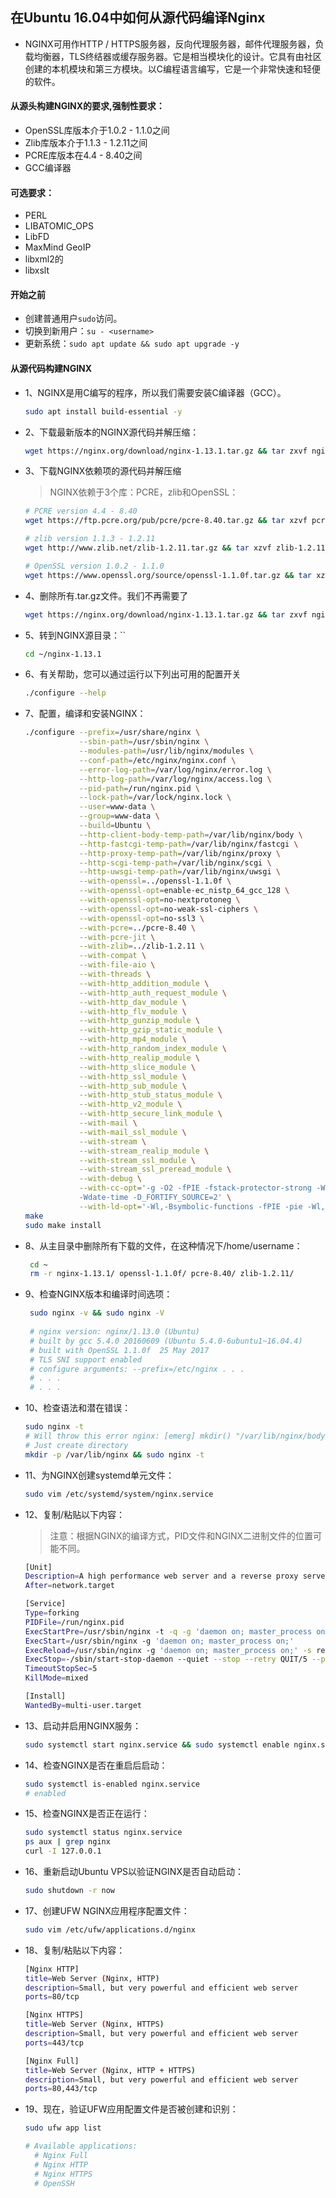 ##  在Ubuntu 16.04中如何从源代码编译Nginx
+   NGINX可用作HTTP / HTTPS服务器，反向代理服务器，邮件代理服务器，负载均衡器，TLS终结器或缓存服务器。它是相当模块化的设计。它具有由社区创建的本机模块和第三方模块。以C编程语言编写，它是一个非常快速和轻便的软件。
####    从源头构建NGINX的要求,强制性要求：
+   OpenSSL库版本介于1.0.2 - 1.1.0之间
+   Zlib库版本介于1.1.3 - 1.2.11之间
+   PCRE库版本在4.4 - 8.40之间
+   GCC编译器
####    可选要求：
+   PERL
+   LIBATOMIC_OPS
+   LibFD
+   MaxMind GeoIP
+   libxml2的
+   libxslt
####    开始之前
+   创建普通用户`sudo`访问。
+   切换到新用户：`su - <username>`
+   更新系统：`sudo apt update && sudo apt upgrade -y`
####    从源代码构建NGINX
+   1、NGINX是用C编写的程序，所以我们需要安装C编译器（GCC）。
    ```bash
    sudo apt install build-essential -y
    ```
+   2、下载最新版本的NGINX源代码并解压缩：
    ```bash
    wget https://nginx.org/download/nginx-1.13.1.tar.gz && tar zxvf nginx-1.13.1.tar.gz
    ```
+   3、下载NGINX依赖项的源代码并解压缩
    > NGINX依赖于3个库：PCRE，zlib和OpenSSL：
    ```bash
    # PCRE version 4.4 - 8.40
    wget https://ftp.pcre.org/pub/pcre/pcre-8.40.tar.gz && tar xzvf pcre-8.40.tar.gz
    
    # zlib version 1.1.3 - 1.2.11
    wget http://www.zlib.net/zlib-1.2.11.tar.gz && tar xzvf zlib-1.2.11.tar.gz
    
    # OpenSSL version 1.0.2 - 1.1.0
    wget https://www.openssl.org/source/openssl-1.1.0f.tar.gz && tar xzvf openssl-1.1.0f.tar.gz
    ```
+   4、删除所有.tar.gz文件。我们不再需要了
    ```bash
    wget https://nginx.org/download/nginx-1.13.1.tar.gz && tar zxvf nginx-1.13.1.tar.gz
    ```
+   5、转到NGINX源目录：``
    ```bash
    cd ~/nginx-1.13.1
    ```
+   6、有关帮助，您可以通过运行以下列出可用的配置开关
    ```bash
    ./configure --help
    ```
+   7、配置，编译和安装NGINX：
    ```bash
    ./configure --prefix=/usr/share/nginx \
                --sbin-path=/usr/sbin/nginx \
                --modules-path=/usr/lib/nginx/modules \
                --conf-path=/etc/nginx/nginx.conf \
                --error-log-path=/var/log/nginx/error.log \
                --http-log-path=/var/log/nginx/access.log \
                --pid-path=/run/nginx.pid \
                --lock-path=/var/lock/nginx.lock \
                --user=www-data \
                --group=www-data \
                --build=Ubuntu \
                --http-client-body-temp-path=/var/lib/nginx/body \
                --http-fastcgi-temp-path=/var/lib/nginx/fastcgi \
                --http-proxy-temp-path=/var/lib/nginx/proxy \
                --http-scgi-temp-path=/var/lib/nginx/scgi \
                --http-uwsgi-temp-path=/var/lib/nginx/uwsgi \
                --with-openssl=../openssl-1.1.0f \
                --with-openssl-opt=enable-ec_nistp_64_gcc_128 \
                --with-openssl-opt=no-nextprotoneg \
                --with-openssl-opt=no-weak-ssl-ciphers \
                --with-openssl-opt=no-ssl3 \
                --with-pcre=../pcre-8.40 \
                --with-pcre-jit \
                --with-zlib=../zlib-1.2.11 \
                --with-compat \
                --with-file-aio \
                --with-threads \
                --with-http_addition_module \
                --with-http_auth_request_module \
                --with-http_dav_module \
                --with-http_flv_module \
                --with-http_gunzip_module \
                --with-http_gzip_static_module \
                --with-http_mp4_module \
                --with-http_random_index_module \
                --with-http_realip_module \
                --with-http_slice_module \
                --with-http_ssl_module \
                --with-http_sub_module \
                --with-http_stub_status_module \
                --with-http_v2_module \
                --with-http_secure_link_module \
                --with-mail \
                --with-mail_ssl_module \
                --with-stream \
                --with-stream_realip_module \
                --with-stream_ssl_module \
                --with-stream_ssl_preread_module \
                --with-debug \
                --with-cc-opt='-g -O2 -fPIE -fstack-protector-strong -Wformat -Werror=format-security 
                -Wdate-time -D_FORTIFY_SOURCE=2' \
                --with-ld-opt='-Wl,-Bsymbolic-functions -fPIE -pie -Wl,-z,relro -Wl,-z,now'
    make 
    sudo make install
    ```
+   8、从主目录中删除所有下载的文件，在这种情况下/home/username：
    ```bash
     cd ~
     rm -r nginx-1.13.1/ openssl-1.1.0f/ pcre-8.40/ zlib-1.2.11/
    ```
+   9、检查NGINX版本和编译时间选项：
    ```bash
     sudo nginx -v && sudo nginx -V
     
     # nginx version: nginx/1.13.0 (Ubuntu)
     # built by gcc 5.4.0 20160609 (Ubuntu 5.4.0-6ubuntu1~16.04.4)
     # built with OpenSSL 1.1.0f  25 May 2017
     # TLS SNI support enabled
     # configure arguments: --prefix=/etc/nginx . . .
     # . . .
     # . . .  
    ``` 
+   10、检查语法和潜在错误：
    ```bash
    sudo nginx -t
    # Will throw this error nginx: [emerg] mkdir() "/var/lib/nginx/body" failed (2: No such file or directory)
    # Just create directory
    mkdir -p /var/lib/nginx && sudo nginx -t
    ```
+   11、为NGINX创建systemd单元文件：
    ```bash
    sudo vim /etc/systemd/system/nginx.service
    ```
+   12、复制/粘贴以下内容：
    > 注意：根据NGINX的编译方式，PID文件和NGINX二进制文件的位置可能不同。
    ```bash
    [Unit]
    Description=A high performance web server and a reverse proxy server
    After=network.target
    
    [Service]
    Type=forking
    PIDFile=/run/nginx.pid
    ExecStartPre=/usr/sbin/nginx -t -q -g 'daemon on; master_process on;'
    ExecStart=/usr/sbin/nginx -g 'daemon on; master_process on;'
    ExecReload=/usr/sbin/nginx -g 'daemon on; master_process on;' -s reload
    ExecStop=-/sbin/start-stop-daemon --quiet --stop --retry QUIT/5 --pidfile /run/nginx.pid
    TimeoutStopSec=5
    KillMode=mixed
    
    [Install]
    WantedBy=multi-user.target
    ```
+   13、启动并启用NGINX服务：
    ```bash
    sudo systemctl start nginx.service && sudo systemctl enable nginx.service
    ```
+   14、检查NGINX是否在重启后启动：
    ```bash
    sudo systemctl is-enabled nginx.service
    # enabled
    ```
+   15、检查NGINX是否正在运行：
    ```bash
    sudo systemctl status nginx.service
    ps aux | grep nginx
    curl -I 127.0.0.1
    ```
+   16、重新启动Ubuntu VPS以验证NGINX是否自动启动：
    ```bash
    sudo shutdown -r now
    ```
+   17、创建UFW NGINX应用程序配置文件： 
    ```bash
    sudo vim /etc/ufw/applications.d/nginx
    ```
+   18、复制/粘贴以下内容：
    ```bash
    [Nginx HTTP]
    title=Web Server (Nginx, HTTP)
    description=Small, but very powerful and efficient web server
    ports=80/tcp
    
    [Nginx HTTPS]
    title=Web Server (Nginx, HTTPS)
    description=Small, but very powerful and efficient web server
    ports=443/tcp
    
    [Nginx Full]
    title=Web Server (Nginx, HTTP + HTTPS)
    description=Small, but very powerful and efficient web server
    ports=80,443/tcp
    ```
+   19、现在，验证UFW应用配置文件是否被创建和识别：
    ```bash
    sudo ufw app list
    
    # Available applications:
      # Nginx Full
      # Nginx HTTP
      # Nginx HTTPS
      # OpenSSH
    ```
